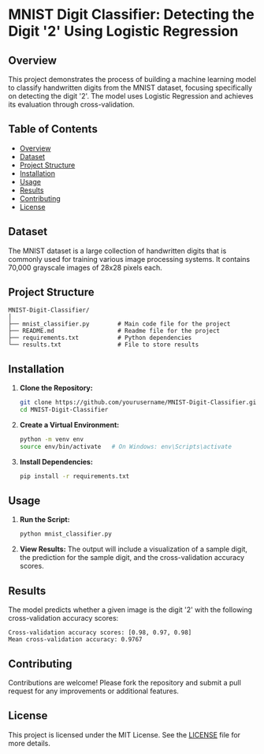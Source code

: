 # MNIST Digit Classifier: Detecting the Digit '2' Using Logistic Regression

## Overview
This project demonstrates the process of building a machine learning model to classify handwritten digits from the MNIST dataset, focusing specifically on detecting the digit '2'. The model uses Logistic Regression and achieves its evaluation through cross-validation.

## Table of Contents
- [Overview](#overview)
- [Dataset](#dataset)
- [Project Structure](#project-structure)
- [Installation](#installation)
- [Usage](#usage)
- [Results](#results)
- [Contributing](#contributing)
- [License](#license)

## Dataset
The MNIST dataset is a large collection of handwritten digits that is commonly used for training various image processing systems. It contains 70,000 grayscale images of 28x28 pixels each.

## Project Structure
```
MNIST-Digit-Classifier/
│
├── mnist_classifier.py        # Main code file for the project
├── README.md                  # Readme file for the project
├── requirements.txt           # Python dependencies
└── results.txt                # File to store results
```

## Installation
1. **Clone the Repository:**
    ```bash
    git clone https://github.com/yourusername/MNIST-Digit-Classifier.git
    cd MNIST-Digit-Classifier
    ```

2. **Create a Virtual Environment:**
    ```bash
    python -m venv env
    source env/bin/activate   # On Windows: env\Scripts\activate
    ```

3. **Install Dependencies:**
    ```bash
    pip install -r requirements.txt
    ```

## Usage
1. **Run the Script:**
    ```bash
    python mnist_classifier.py
    ```

2. **View Results:**
    The output will include a visualization of a sample digit, the prediction for the sample digit, and the cross-validation accuracy scores.

## Results
The model predicts whether a given image is the digit '2' with the following cross-validation accuracy scores:
```
Cross-validation accuracy scores: [0.98, 0.97, 0.98]
Mean cross-validation accuracy: 0.9767
```

## Contributing
Contributions are welcome! Please fork the repository and submit a pull request for any improvements or additional features.

## License
This project is licensed under the MIT License. See the [LICENSE](LICENSE) file for more details.
